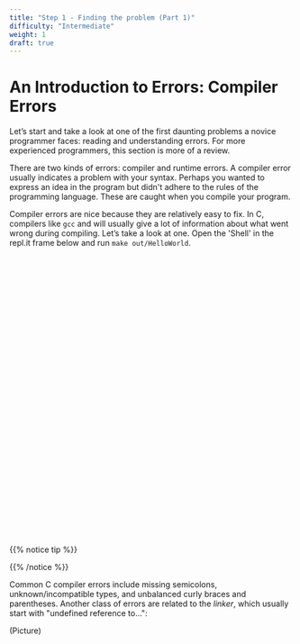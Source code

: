 ```yaml
---
title: "Step 1 - Finding the problem (Part 1)"
difficulty: "Intermediate"
weight: 1
draft: true
---
```


# An Introduction to Errors: Compiler Errors

Let’s start and take a look at one of the first daunting problems a novice programmer faces: reading and understanding errors. For more experienced programmers, this section is more of a review. 

There are two kinds of errors: compiler and runtime errors. A compiler error usually indicates a problem with your syntax. Perhaps you wanted to express an idea in the program but didn't adhere to the rules of the programming language. These are caught when you compile your program.

Compiler errors are nice because they are relatively easy to fix. In C, compilers like `gcc` and will usually give a lot of information about what went wrong during compiling. Let’s take a look at one. Open the 'Shell' in the repl.it frame below and run `make out/HelloWorld`.

<iframe height="500px" width="100%" src="" scrolling="no" frameborder="no" allowtransparency="true" allowfullscreen="true" sandbox="allow-forms allow-pointer-lock allow-popups allow-same-origin allow-scripts allow-modals"></iframe>



{{% notice tip %}}


{{% /notice %}}


Common C compiler errors include missing semicolons, unknown/incompatible types, and unbalanced curly braces and parentheses. Another class of errors are related to the *linker*, which usually start with "undefined reference to...":

(Picture)
